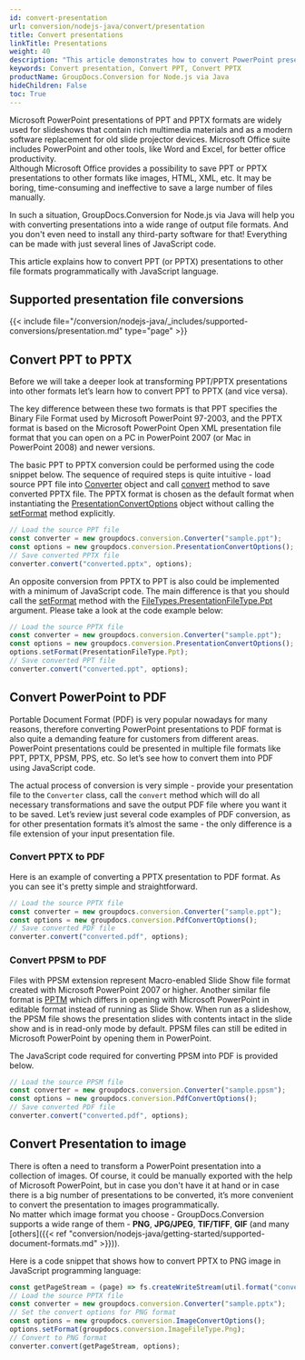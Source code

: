 ```yaml
---
id: convert-presentation
url: conversion/nodejs-java/convert/presentation
title: Convert presentations
linkTitle: Presentations
weight: 40
description: "This article demonstrates how to convert PowerPoint presentations of PPT, PPTX, ODP to other formats with couple lines of Java code."
keywords: Convert presentation, Convert PPT, Convert PPTX
productName: GroupDocs.Conversion for Node.js via Java
hideChildren: False
toc: True
---
```


Microsoft PowerPoint presentations of PPT and PPTX formats are widely used for slideshows that contain rich multimedia materials and as a modern software replacement for old slide projector devices. Microsoft Office suite includes PowerPoint and other tools, like Word and Excel, for better office productivity.  
Although Microsoft Office provides a possibility to save PPT or PPTX presentations to other formats like images, HTML, XML, etc. It may be boring, time-consuming and ineffective to save a large number of files manually.  
  
In such a situation, GroupDocs.Conversion for Node.js via Java will help you with converting presentations into a wide range of output file formats. And you don't even need to install any third-party software for that! Everything can be made with just several lines of JavaScript code.  
  
This article explains how to convert PPT (or PPTX) presentations to other file formats programmatically with JavaScript language.

## Supported presentation file conversions

{{< include file="/conversion/nodejs-java/_includes/supported-conversions/presentation.md" type="page" >}}

## Convert PPT to PPTX

Before we will take a deeper look at transforming PPT/PPTX presentations into other formats let’s learn how to convert PPT to PPTX (and vice versa).

The key difference between these two formats is that PPT specifies the Binary File Format used by Microsoft PowerPoint 97-2003, and the PPTX format is based on the Microsoft PowerPoint Open XML presentation file format that you can open on a PC in PowerPoint 2007 (or Mac in PowerPoint 2008) and newer versions.
  
The basic PPT to PPTX conversion could be performed using the code snippet below. The sequence of required steps is quite intuitive - load source PPT file into [Converter](#) object and call [convert](#) method to save converted PPTX file. The PPTX format is chosen as the default format when instantiating the [PresentationConvertOptions](#) object without calling the [setFormat](#) method explicitly.

```js
// Load the source PPT file
const converter = new groupdocs.conversion.Converter("sample.ppt");
const options = new groupdocs.conversion.PresentationConvertOptions();
// Save converted PPTX file
converter.convert("converted.pptx", options);
```

An opposite conversion from PPTX to PPT is also could be implemented with a minimum of JavaScript code. The main difference is that you should call the [setFormat](#) method with the [FileTypes.PresentationFileType.Ppt](#) argument. Please take a look at the code example below:  

```js
// Load the source PPTX file
const converter = new groupdocs.conversion.Converter("sample.ppt");
const options = new groupdocs.conversion.PresentationConvertOptions();
options.setFormat(PresentationFileType.Ppt);
// Save converted PPT file
converter.convert("converted.ppt", options);
```

## Convert PowerPoint to PDF

Portable Document Format (PDF) is very popular nowadays for many reasons, therefore converting PowerPoint presentations to PDF format is also quite a demanding feature for customers from different areas. PowerPoint presentations could be presented in multiple file formats like PPT, PPTX, PPSM, PPS, etc. So let’s see how to convert them into PDF using JavaScript code.  
  
The actual process of conversion is very simple - provide your presentation file to the `Converter` class, call the `convert` method which will do all necessary transformations and save the output PDF file where you want it to be saved. Let’s review just several code examples of PDF conversion, as for other presentation formats it’s almost the same - the only difference is a file extension of your input presentation file.

### Convert PPTX to PDF

Here is an example of converting a PPTX presentation to PDF format. As you can see it's pretty simple and straightforward.  

```js
// Load the source PPTX file
const converter = new groupdocs.conversion.Converter("sample.ppt");
const options = new groupdocs.conversion.PdfConvertOptions();
// Save converted PDF file
converter.convert("converted.pdf", options);
```

### Convert PPSM to PDF

Files with PPSM extension represent Macro-enabled Slide Show file format created with Microsoft PowerPoint 2007 or higher. Another similar file format is [PPTM](https://docs.fileformat.com/presentation/pptm/) which differs in opening with Microsoft PowerPoint in editable format instead of running as Slide Show. When run as a slideshow, the PPSM file shows the presentation slides with contents intact in the slide show and is in read-only mode by default. PPSM files can still be edited in Microsoft PowerPoint by opening them in PowerPoint.

The JavaScript code required for converting PPSM into PDF is provided below.

```js
// Load the source PPSM file
const converter = new groupdocs.conversion.Converter("sample.ppsm");
const options = new groupdocs.conversion.PdfConvertOptions();
// Save converted PDF file
converter.convert("converted.pdf", options);
```

## Convert Presentation to image

There is often a need to transform a PowerPoint presentation into a collection of images. Of course, it could be manually exported with the help of Microsoft PowerPoint, but in case you don't have it at hand or in case there is a big number of presentations to be converted,  it’s more convenient to convert the presentation to images programmatically.  
No matter which image format you choose - GroupDocs.Conversion supports a wide range of them - **PNG**, **JPG/JPEG**, **TIF/TIFF**, **GIF** (and many [others]({{< ref "conversion/nodejs-java/getting-started/supported-document-formats.md" >}})).  
  
Here is a code snippet that shows how to convert PPTX to PNG image in JavaScript programming language:

```js
const getPageStream = (page) => fs.createWriteStream(util.format("converted-page-%s.png", page));
// Load the source PPTX file
const converter = new groupdocs.conversion.Converter("sample.pptx");
// Set the convert options for PNG format
const options = new groupdocs.conversion.ImageConvertOptions();
options.setFormat(groupdocs.conversion.ImageFileType.Png);  
// Convert to PNG format
converter.convert(getPageStream, options);
```

